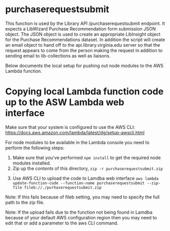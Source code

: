 # purchaserequestsubmit
This function is used by the Library API /purchaserequestsubmit endpoint. It expects a LibWizard 
Purchase Recommendation form submission JSON object. The JSON object is used to create an appropriate 
LibInsight object for the Purchase Recommendations dataset. In addition the script will create an 
email object to hand off to the api.library.virginia.edu server so that the request appears to come
from the person making the request in addition to sending email to lib-collections as well as liaisons.

Below documents the local setup for pushing out node modules to the AWS Lambda function.

# Copying local Lambda function code up to the ASW Lambda web interface
Make sure that your system is configured to use the AWS CLI:
https://docs.aws.amazon.com/lambda/latest/dg/setup-awscli.html

For node modules to be available in the Lambda console you need to perform the following steps:
1. Make sure that you've performed `npm install` to get the required node modules installed.
2. Zip up the *contents* of this directory, `zip -r purchaserequestsubmit.zip .`
3. Use AWS CLI to upload the code to Lamdba web interface
`aws lambda update-function-code --function-name purchaserequestsubmit --zip-file fileb://./purhaserequestsubmit.zip`

Note: If this fails because of fileb setting, you may need to specify the full path to the zip file.

Note: If the upload fails due to the function not being found in Lamdba because of your default AWS configuration region then you may need to edit that or add a parameter to the aws CLI command.
